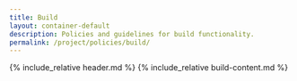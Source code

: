 ```yaml
---
title: Build
layout: container-default
description: Policies and guidelines for build functionality.
permalink: /project/policies/build/
---
```


{% include_relative header.md %}
{% include_relative build-content.md %}
